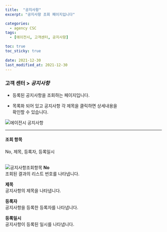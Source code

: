 ```yaml
---
title:  "공지사항"
excerpt: "공지사항 조회 페이지입니다"

categories:
  - agency CSC
tags:
  - [에이전시, 고객센터, 공지사항]

toc: true
toc_sticky: true
 
date: 2021-12-30
last_modified_at: 2021-12-30
---
```


### 고객 센터 > *공지사항*
- 등록된 공지사항을 조회하는 페이지입니다.

- 목록화 되어 있고 공지사항 각 제목을 클릭하면 상세내용을<br>확인할 수 있습니다.

![에이전시 공지사항](https://user-images.githubusercontent.com/95394003/147546203-add7b935-9fc6-464d-9040-a0ad426c5c18.jpeg)
<br>

---

#### 조회 항목
No, 제목, 등록자, 등록일시<br>
<br>

![공지사항조회항목](https://user-images.githubusercontent.com/95394003/147037538-f9a5683c-b98c-42be-aae6-b0ff34052cdc.jpeg)
**No**<br>
조회된 결과의 리스트 번호를 나타냅니다.

**제목**<br>
공지사항의 제목을 나타냅니다.

**등록자**<br>
공지사항을 등록한 등록자를 나타냅니다.

**등록일시**<br>
공지사항이 등록된 일시를 나타냅니다.